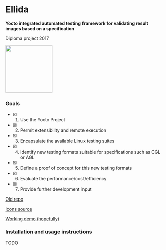 # Ellida

**Yocto integrated automated testing framework for validating result images based on a specification**

Diploma project 2017

<img src="https://s-media-cache-ak0.pinimg.com/736x/5a/76/dd/5a76dd560d3550f6aba646b2667f0eb6.jpg" width=150>

### Goals

- [x] 1. Use the Yocto Project
- [x] 2. Permit extensibility and remote execution
- [x] 3. Encapsulate the available Linux testing suites
- [x] 4. Identify new testing formats suitable for specifications such as CGL or AGL
- [x] 5. Define a proof of concept for this new testing formats
- [x] 6. Evaluate the performance/cost/efficiency
- [x] 7. Provide further development input

[Old repo](https://github.com/VoltBit/diploma)

[Icons source](http://www.flaticon.com/packs/vikings)

[Working demo (hopefully)](http://ellida.go.ro:5000/)

### Installation and usage instructions

TODO



